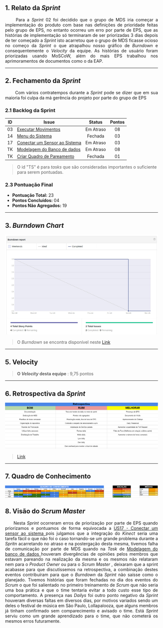 ## 1. Relato da _Sprint_

<p align="justify">&emsp;&emsp; Para a <i>Sprint</i> 02 foi decidido que o grupo de MDS iria começar a implementação do produto com base nas definições de prioridade feitas pelo grupo de EPS, no entanto ocorreu um erro por parte de EPS, que as histórias de implementação só terminaram de ser priorizadas 3 dias depois de ter começado a <i>Sprint</i> isto acarretou que o grupo de MDS ficasse ocioso no começo da <i>Sprint</i> o que atrapalhou nosso gráfico de <i>Burndown</i> e consequentemente o <i>Velocity</i> da equipe. As histórias de usuário foram priorizadas usando MoSCoW, além do mais EPS trabalhou nos aprimoramentos de documentos como o da EAP. </p>  

---

## 2. Fechamento da _Sprint_
<p align="justify">&emsp;&emsp; Com vários contratempos durante a <i>Sprint</i> pode se dizer que em sua maioria foi culpa da má gerência do projeto por parte do grupo de EPS </p>

### 2.1 Backlog da Sprint

| ID | Issue | Status | Pontos |
|:--:| ------- | :----: | :----: |
| 03 | [Executar Movimentos](https://github.com/fga-gpp-mds/2018.1-Reabilitacao-Motora/issues/29)    | Em Atraso |08  |
| 14 | [Menu do Sistema](https://github.com/fga-gpp-mds/2018.1-Reabilitacao-Motora/issues/30)    | Fechada | 03 |
| 17 | [Conectar um Sensor ao Sistema](https://github.com/fga-gpp-mds/2018.1-Reabilitacao-Motora/issues/28)    | Em Atraso | 03 |
| TK | [Modelagem do Banco de dados](https://github.com/fga-gpp-mds/2018.1-Reabilitacao-Motora/issues/38)    | Em Atraso | 08 |
| TK | [Criar Quadro de Pareamento](https://github.com/fga-gpp-mds/2018.1-Reabilitacao-Motora/issues/40) | Fechada | 01 |

> O id "TS" é para *tasks* que são consideradas importantes o suficiente para serem pontuadas.

### 2.3 Pontuação Final

* **Pontuação Total:** 23
* **Pontos Concluídos:** 04
* **Pontos Não Agregados:** 19

------------

## 3. _Burndown Chart_

![](https://raw.githubusercontent.com/RomeuCarvalhoAntunes/2018.1-Reabilitacao-Motora/master/docs/imagens/Burndown/Sprint_02.png)

> O _Burndown_ se encontra disponível neste [Link](https://github.com/fga-gpp-mds/2018.1-Reabilitacao-Motora/milestone/3#reports?report=burndown&milestoneId=3179759&showPRs=false)


------------

## 5. Velocity

> **O _Velocity_ desta equipe**  : 9,75 pontos

------------


## 6. Retrospectiva da _Sprint_

![](https://raw.githubusercontent.com/RomeuCarvalhoAntunes/2018.1-Reabilitacao-Motora/master/docs/imagens/Retrospectiva/Retrospectiva_Sprint02.png)

 >[Link](https://raw.githubusercontent.com/RomeuCarvalhoAntunes/2018.1-Reabilitacao-Motora/master/docs/imagens/Retrospectiva/Retrospectiva_Sprint02.png)

------------

## 7. Quadro de Conhecimento

![](https://raw.githubusercontent.com/RomeuCarvalhoAntunes/2018.1-Reabilitacao-Motora/master/docs/imagens/Quadro%20de%20Conhecimento/Quadro_Conhecimento_02.png)

## 8. Visão do _Scrum Master_

<p align="justify">&emsp;&emsp;Nesta <i>Sprint</i> ocorreram erros de priorização por parte de EPS quando priorizamos e pontuamos de forma equivocada a  <a href="https://github.com/fga-gpp-mds/2018.1-Reabilitacao-Motora/issues/28"> US17 - Conectar um sensor ao sistema </a> pois julgamos que a integração do <i>Kinect</i> seria uma tarefa fácil o que não foi o caso tornando-se um grande problema durante a <i>Spritn</i> acarretando no atraso e na postergação desta mesma, tivemos falha de comunicação por parte de MDS quando na <i>Task</i> de <a href="https://github.com/fga-gpp-mds/2018.1-Reabilitacao-Motora/issues/38"> Modelagem do banco de dados </a> houveram divergências de opiniões pelos membros que estavam pareando na realização da mesma e os mesmos não relataram nem para o <i>Product Owner</i> ou para o <i>Scrum Master</i> , deixaram que a sprint acabasse para que discutíssemos na retrospectiva, a combinação destes eventos contribuíram para que o <i>Burndown</i> da <i>Sprint</i> não saísse como o planejado. Tivemos histórias que foram fechadas no dia dos eventos do <i>Scrum</i> o que foi salientado no primeiro treinamento  de <i>Scrum</i> que não seria uma boa prática e que o time tentaria evitar a todo custo esse tipo de comportamento. A presença nas <i>Dailys</i> foi outro ponto negativo da <i>Sprint</i> houveram diversas faltas em diversos dias, por motivos variados sendo um deles o festival de música em São Paulo, Lollapalooza, que alguns membros já tinham confirmado sem comparecimento e avisado o time. Está <i>Sprint</i> serviu como um grande aprendizado para o time, que não cometerá os mesmos erros futuramente.</p>
